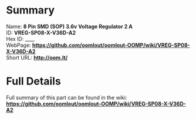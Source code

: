 
Summary
=================
  
Name: __8 Pin SMD (SOP) 3.6v Voltage Regulator 2 A__    
ID: __VREG-SP08-X-V36D-A2__   
Hex ID: ____   
WebPage: __https://github.com/oomlout/oomlout-OOMP/wiki/VREG-SP08-X-V36D-A2__   
Short URL: __http://oom.lt/__   

Full Details
==========================
Full summary of this part can be found in the wiki:   
__https://github.com/oomlout/oomlout-OOMP/wiki/VREG-SP08-X-V36D-A2__    


